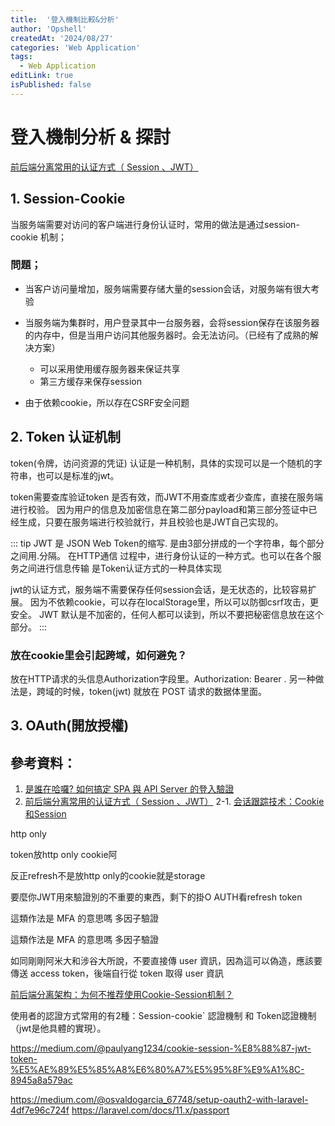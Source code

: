 ```yaml
---
title:  '登入機制比較&分析'
author: 'Opshell'
createdAt: '2024/08/27'
categories: 'Web Application'
tags:
  - Web Application
editLink: true
isPublished: false
---
```


# 登入機制分析 & 探討

[前后端分离常用的认证方式（ Session 、JWT）](https://juejin.cn/post/6972395146599989279)

## 1. Session-Cookie
当服务端需要对访问的客户端进行身份认证时，常用的做法是通过session-cookie 机制；

### 問題；
- 当客户访问量增加，服务端需要存储大量的session会话，对服务端有很大考验
- 当服务端为集群时，用户登录其中一台服务器，会将session保存在该服务器的内存中，但是当用户访问其他服务器时。会无法访问。（已经有了成熟的解决方案）
    - 可以采用使用缓存服务器来保证共享
    - 第三方缓存来保存session

- 由于依赖cookie，所以存在CSRF安全问题

## 2. Token 认证机制
token(令牌，访问资源的凭证) 认证是一种机制，具体的实现可以是一个随机的字符串，也可以是标准的jwt。

token需要查库验证token 是否有效，而JWT不用查库或者少查库，直接在服务端进行校验。
因为用户的信息及加密信息在第二部分payload和第三部分签证中已经生成，只要在服务端进行校验就行，并且校验也是JWT自己实现的。

::: tip
JWT 是 JSON Web Token的缩写.
是由3部分拼成的一个字符串，每个部分之间用.分隔。
在HTTP通信 过程中，进行身份认证的一种方式。也可以在各个服务之间进行信息传输
是Token认证方式的一种具体实现

jwt的认证方式，服务端不需要保存任何session会话，是无状态的，比较容易扩展。
因为不依赖cookie，可以存在localStorage里，所以可以防御csrf攻击，更安全。
JWT 默认是不加密的，任何人都可以读到，所以不要把秘密信息放在这个部分。
:::

### 放在cookie里会引起跨域，如何避免？
放在HTTP请求的头信息Authorization字段里。Authorization: Bearer <token>.
另一种做法是，跨域的时候，token(jwt) 就放在 POST 请求的数据体里面。

## 3. OAuth(開放授權)

## 參考資料：
1. [是誰在哈囉? 如何搞定 SPA 與 API Server 的登入驗證](https://5xcampus.com/posts/hello-spa-rails-api-server.html?srsltid=AfmBOoppOY6k8YAlRwwzoovB0v6oa3Uao95lEf6SysnKh-HDJfl33qhg)
2. [前后端分离常用的认证方式（ Session 、JWT）](https://juejin.cn/post/6972395146599989279)
2-1. [会话跟踪技术：Cookie 和Session](https://juejin.cn/post/6973982725493506085/)

http only

token放http only cookie阿

反正refresh不是放http only的cookie就是storage

要麼你JWT用來驗證別的不重要的東西，剩下的掛O AUTH看refresh token

這類作法是 MFA 的意思嗎 多因子驗證

這類作法是 MFA 的意思嗎 多因子驗證

如同剛剛阿米大和涉谷大所說，不要直接傳 user 資訊，因為這可以偽造，應該要傳送 access token，後端自行從 token 取得 user 資訊

[前后端分离架构：为何不推荐使用Cookie-Session机制？](https://blog.csdn.net/xycxycooo/article/details/141256384)

使用者的認證方式常用的有2種：Session-cookie` 認證機制 和 Token認證機制（jwt是他具體的實現）。

https://medium.com/@paulyang1234/cookie-session-%E8%88%87-jwt-token-%E5%AE%89%E5%85%A8%E6%80%A7%E5%95%8F%E9%A1%8C-8945a8a579ac









https://medium.com/@osvaldogarcia_67748/setup-oauth2-with-laravel-4df7e96c724f
https://laravel.com/docs/11.x/passport